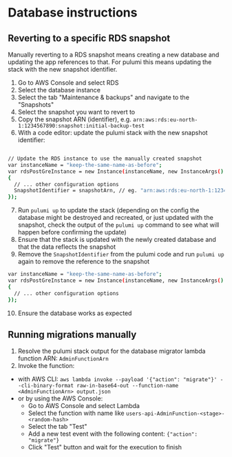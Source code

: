 # Database instructions

## Reverting to a specific RDS snapshot

Manually reverting to a RDS snapshot means creating a new database and updating the app references to that. For pulumi this means updating the stack with the new snapshot identifier.

1. Go to AWS Console and select RDS
2. Select the database instance
3. Select the tab "Maintenance & backups" and navigate to the "Snapshots"
4. Select the snapshot you want to revert to
5. Copy the snapshot ARN (identifier), e.g. `arn:aws:rds:eu-north-1:1234567890:snapshot:initial-backup-test`
6. With a code editor: update the pulumi stack with the new snapshot identifier:

```bash

// Update the RDS instance to use the manually created snapshot
var instanceName = "keep-the-same-name-as-before";
var rdsPostGreInstance = new Instance(instanceName, new InstanceArgs()
{
  // ... other configuration options
  SnapshotIdentifier = snapshotArn, // eg. "arn:aws:rds:eu-north-1:1234567890:snapshot:initial-backup-test",
});

```

7. Run `pulumi up` to update the stack (depending on the config the database might be destroyed and recreated, or just updated with the snapshot, check the output of the `pulumi up` command to see what will happen before confirming the update)
8. Ensure that the stack is updated with the newly created database and that the data reflects the snapshot
9. Remove the `SnapshotIdentifier` from the pulumi code and run `pulumi up` again to remove the reference to the snapshot

```bash
var instanceName = "keep-the-same-name-as-before";
var rdsPostGreInstance = new Instance(instanceName, new InstanceArgs()
{
  // ... other configuration options
});
```

10. Ensure the database works as expected

## Running migrations manually

1. Resolve the pulumi stack output for the database migrator lambda function ARN: `AdminFunctionArn`
2. Invoke the function:

- with AWS CLI: `aws lambda invoke --payload '{"action": "migrate"}' --cli-binary-format raw-in-base64-out --function-name <AdminFunctionArn> output.json`
- or by using the AWS Console:
  - Go to AWS Console and select Lambda
  - Select the function with name like `users-api-AdminFunction-<stage>-<random-hash>`
  - Select the tab "Test"
  - Add a new test event with the following content: `{"action": "migrate"}`
  - Click "Test" button and wait for the execution to finish
